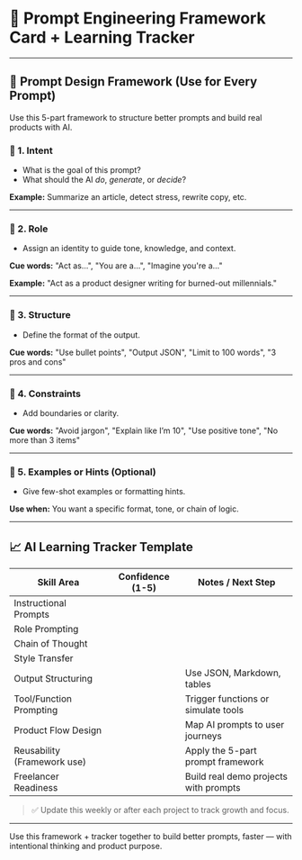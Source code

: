 
# 🎯 Prompt Engineering Framework Card + Learning Tracker

---

## 🧠 Prompt Design Framework (Use for Every Prompt)

Use this 5-part framework to structure better prompts and build real products with AI.

### 🔹 1. **Intent**
- What is the goal of this prompt?
- What should the AI *do*, *generate*, or *decide*?

**Example:** Summarize an article, detect stress, rewrite copy, etc.

---

### 🔹 2. **Role**
- Assign an identity to guide tone, knowledge, and context.

**Cue words:** "Act as...", "You are a...", "Imagine you're a..."

**Example:** "Act as a product designer writing for burned-out millennials."

---

### 🔹 3. **Structure**
- Define the format of the output.

**Cue words:** "Use bullet points", "Output JSON", "Limit to 100 words", "3 pros and cons"

---

### 🔹 4. **Constraints**
- Add boundaries or clarity.

**Cue words:** "Avoid jargon", "Explain like I’m 10", "Use positive tone", "No more than 3 items"

---

### 🔹 5. **Examples or Hints (Optional)**
- Give few-shot examples or formatting hints.

**Use when:** You want a specific format, tone, or chain of logic.

---

## 📈 AI Learning Tracker Template

| Skill Area                  | Confidence (1-5) | Notes / Next Step                          |
|-----------------------------|------------------|--------------------------------------------|
| Instructional Prompts       |                  |                                            |
| Role Prompting              |                  |                                            |
| Chain of Thought            |                  |                                            |
| Style Transfer              |                  |                                            |
| Output Structuring          |                  | Use JSON, Markdown, tables                 |
| Tool/Function Prompting     |                  | Trigger functions or simulate tools        |
| Product Flow Design         |                  | Map AI prompts to user journeys            |
| Reusability (Framework use) |                  | Apply the 5-part prompt framework          |
| Freelancer Readiness        |                  | Build real demo projects with prompts      |

> ✅ Update this weekly or after each project to track growth and focus.

---

Use this framework + tracker together to build better prompts, faster — with intentional thinking and product purpose.

